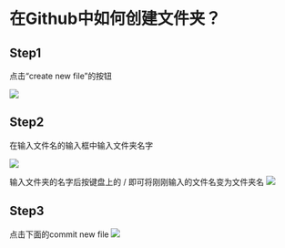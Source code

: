 # 在Github中如何创建文件夹？
## Step1
点击“create new file”的按钮

![](https://github.com/dengxiangliu/MyCoding/blob/master/Unity3D/GitHub/TSetImage/CreateFile.png)

## Step2
在输入文件名的输入框中输入文件夹名字

![](https://github.com/dengxiangliu/MyCoding/blob/master/Unity3D/GitHub/TSetImage/InputFilesName.png)

输入文件夹的名字后按键盘上的 / 即可将刚刚输入的文件名变为文件夹名
![](https://github.com/dengxiangliu/MyCoding/blob/master/Unity3D/GitHub/TSetImage/Inputfilename.png)

## Step3
点击下面的commit new file
![](https://github.com/dengxiangliu/MyCoding/blob/master/Unity3D/GitHub/TSetImage/CommitNewfile.png)


